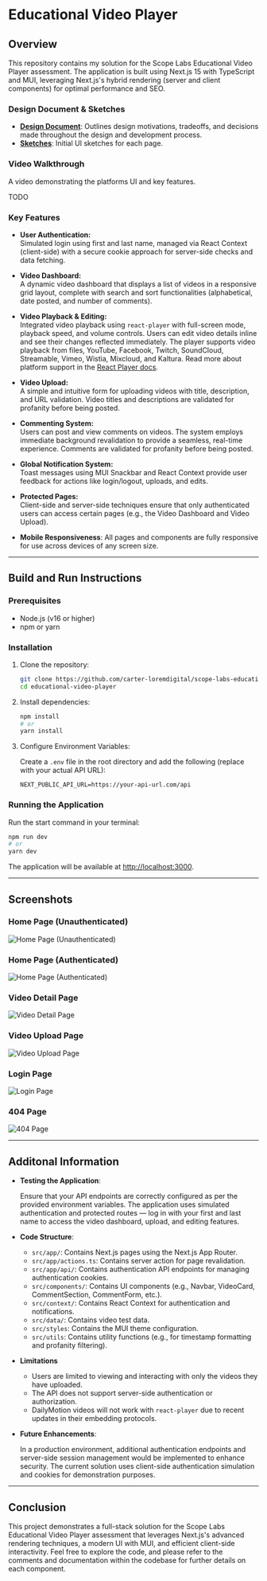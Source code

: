 # Educational Video Player

## Overview

This repository contains my solution for the Scope Labs Educational Video Player assessment. The application is built using Next.js 15 with TypeScript and MUI, leveraging Next.js's hybrid rendering (server and client components) for optimal performance and SEO.

### Design Document & Sketches

- [**Design Document**](./docs/DESIGN_JOURNEY.md):
  Outlines design motivations, tradeoffs, and decisions made throughout the design and development process.
- [**Sketches**](./docs/sketches/):
  Initial UI sketches for each page.

### Video Walkthrough

A video demonstrating the platforms UI and key features.

TODO

### Key Features

- **User Authentication:**  
  Simulated login using first and last name, managed via React Context (client-side) with a secure cookie approach for server-side checks and data fetching.

- **Video Dashboard:**  
  A dynamic video dashboard that displays a list of videos in a responsive grid layout, complete with search and sort functionalities (alphabetical, date posted, and number of comments).

- **Video Playback & Editing:**  
  Integrated video playback using `react-player` with full-screen mode, playback speed, and volume controls. Users can edit video details inline and see their changes reflected immediately. The player supports video playback from files, YouTube, Facebook, Twitch, SoundCloud, Streamable, Vimeo, Wistia, Mixcloud, and Kaltura. Read more about platform support in the [React Player docs](https://www.npmjs.com/package/react-player).

- **Video Upload:**  
  A simple and intuitive form for uploading videos with title, description, and URL validation. Video titles and descriptions are validated for profanity before being posted.

- **Commenting System:**  
  Users can post and view comments on videos. The system employs immediate background revalidation to provide a seamless, real-time experience. Comments are validated for profanity before being posted.

- **Global Notification System:**  
  Toast messages using MUI Snackbar and React Context provide user feedback for actions like login/logout, uploads, and edits.

- **Protected Pages:**  
  Client-side and server-side techniques ensure that only authenticated users can access certain pages (e.g., the Video Dashboard and Video Upload).

- **Mobile Responsiveness**:
  All pages and components are fully responsive for use across devices of any screen size.

---

## Build and Run Instructions

### Prerequisites

- Node.js (v16 or higher)
- npm or yarn

### Installation

1.  Clone the repository:
    ```bash
    git clone https://github.com/carter-loremdigital/scope-labs-educational-video-player.git
    cd educational-video-player
    ```
2.  Install dependencies:

    ```bash
    npm install
    # or
    yarn install
    ```

3.  Configure Environment Variables:

    Create a `.env` file in the root directory and add the following (replace with your actual API URL):

    ```
    NEXT_PUBLIC_API_URL=https://your-api-url.com/api
    ```

### Running the Application

Run the start command in your terminal:

```bash
npm run dev
# or
yarn dev
```

The application will be available at [http://localhost:3000](http://localhost:3000).

---

## Screenshots

### Home Page (Unauthenticated)

![Home Page (Unauthenticated)](/docs/screenshots/home-unauthenticated.png)

### Home Page (Authenticated)

![Home Page (Authenticated)](/docs/screenshots/home-authenticated.png)

### Video Detail Page

![Video Detail Page](/docs/screenshots/video-details.png)

### Video Upload Page

![Video Upload Page](/docs/screenshots/upload.png)

### Login Page

![Login Page](/docs/screenshots/login.png)

### 404 Page

![404 Page](/docs/screenshots/404.png)

---

## Additonal Information

- **Testing the Application**:

  Ensure that your API endpoints are correctly configured as per the provided environment variables. The application uses simulated authentication and protected routes — log in with your first and last name to access the video dashboard, upload, and editing features.

- **Code Structure**:

  - `src/app/`: Contains Next.js pages using the Next.js App Router.
  - `src/app/actions.ts`: Contains server action for page revalidation.
  - `src/app/api/`: Contains authentication API endpoints for managing authentication cookies.
  - `src/components/`: Contains UI components (e.g., Navbar, VideoCard, CommentSection, CommentForm, etc.).
  - `src/context/`: Contains React Context for authentication and notifications.
  - `src/data/`: Contains video test data.
  - `src/styles`: Contains the MUI theme configuration.
  - `src/utils`: Contains utility functions (e.g., for timestamp formatting and profanity filtering).

- **Limitations**

  - Users are limited to viewing and interacting with only the videos they have uploaded.
  - The API does not support server-side authentication or authorization.
  - DailyMotion videos will not work with `react-player` due to recent updates in their embedding protocols.

- **Future Enhancements**:

  In a production environment, additional authentication endpoints and server-side session management would be implemented to enhance security. The current solution uses client-side authentication simulation and cookies for demonstration purposes.

---

## Conclusion

This project demonstrates a full-stack solution for the Scope Labs Educational Video Player assessment that leverages Next.js's advanced rendering techniques, a modern UI with MUI, and efficient client-side interactivity. Feel free to explore the code, and please refer to the comments and documentation within the codebase for further details on each component.
